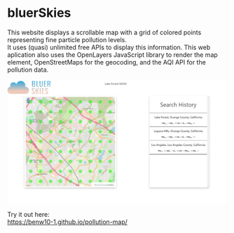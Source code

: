 # bluerSkies

This website displays a scrollable map with a grid of colored points representing fine particle pollution levels.<br>
It uses (quasi) unlimited free APIs to display this information. This web aplication also uses the OpenLayers JavaScript library to render the map element, OpenStreetMaps for the geocoding, and the AQI API for the pollution data.<br>

<img src="assets/images/preview.png" alt="The webpage">


Try it out here:<br>
<a href="https://benw10-1.github.io/bluerSkies/">https://benw10-1.github.io/pollution-map/</a><b>
